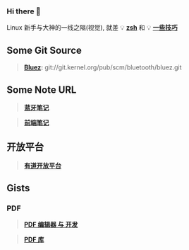 ### Hi there 👋

<!--
**Changes729/Changes729** is a ✨ _special_ ✨ repository because its `README.md` (this file) appears on your GitHub profile.

Here are some ideas to get you started:

- 🔭 I’m currently working on ...
- 🌱 I’m currently learning ...
- 👯 I’m looking to collaborate on ...
- 🤔 I’m looking for help with ...
- 💬 Ask me about ...
- 📫 How to reach me: ...
- 😄 Pronouns: ...
- ⚡ Fun fact: ...
-->

Linux 新手与大神的一线之隔(视觉), 就差 💡 **[zsh](https://github.com/ohmyzsh/ohmyzsh)** 和 💡 **[一些技巧](https://github.com/jlevy/the-art-of-command-line)**

## Some Git Source

> **[Bluez](https://git.kernel.org/pub/scm/bluetooth/bluez.git/):** git://git.kernel.org/pub/scm/bluetooth/bluez.git


## Some Note URL

> **[蓝牙笔记](https://gist.github.com/Changes729/8266aa62ec9363153310b13c67c5a81f)**

> **[前端笔记](https://gist.github.com/Changes729/60f565c6ef6d25bacb403a6dab7a973d)**
 
## 开放平台

> **[有道开放平台](https://ai.youdao.com/gw.s#/)**

## Gists

### PDF

> **[PDF 编辑器 与 开发](https://wiki.archlinux.org/index.php/PDF,_PS_and_DjVu)**

> **[PDF 库](https://zh.cppreference.com/w/cpp/links/libs#PDF)**
